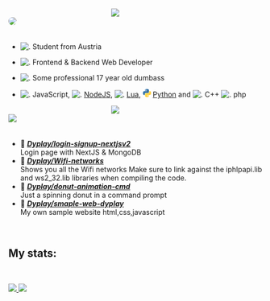 #
<div>
<img src="https://i.ibb.co/nRFP7Bm/Design-ohne-Titel-37.png" width="300" align="right" />
<br/>
<img style="border-radius: 50px" src="https://i.ibb.co/k03B7SP/About-Me-1.jpg" width="500" />
<br/>
<br/>
  
- <img src="https://cdn.discordapp.com/emojis/1078241650465325106.gif?size=128&quality=lossless" alt="." width="16" height="16"/> Student from Austria
- <img src="https://discord.com/assets/392afbce691f13e88c63.svg" alt="." width="16" height="16"/> Frontend & Backend Web Developer
- <img src="https://cdn.discordapp.com/emojis/1190996826954940466.webp?size=128&quality=lossless" alt="."  width="16" height="16" /> Some professional 17 year old dumbass

- <img src="https://i.imgur.com/Xjb867j.png" alt="." width="16" height="16"/> JavaScript, <img src="https://i.imgur.com/eZxBcrA.png" alt="." width="16" height="16"/> [NodeJS](https://nodejs.org/), <img src="https://static-00.iconduck.com/assets.00/lua-icon-256x256-nsxaty80.png" alt="." width="16" height="16"/> [Lua](https://www.lua.org/), <img src="https://raw.githubusercontent.com/brand-icons/brands/66a515d0afc1bdf9cd308a9ae8d85e1bd23a4d97/icons/color/python.svg" alt="." width="16" height="16"/> [Python](https://www.python.org/) and <img src="https://i.imgur.com/qgdFuhG.png" alt="." width="16" height="16"/> C++ <img src="https://www.php.net//images/logos/new-php-logo.svg" alt="." width="16" height="16"> php

<img src="https://i.ibb.co/mtdyqwb/pixelcut-export.png" width="300" align="right" />
<br/>
<img src="https://i.ibb.co/HYbcwhW/About-Me-3.jpg" width="500" />
<br/>
<br/>
  
- 📗 [***Dyplay/login-signup-nextjsv2***](https://github.com/Dyplay/login-signup-nextjsv2) <br/>
  Login page with NextJS & MongoDB
- 📘 [***Dyplay/Wifi-networks***](https://github.com/Dyplay/Wifi_networks) <br/>
  Shows you all the Wifi networks Make sure to link against the iphlpapi.lib and ws2_32.lib libraries when compiling the code.
- 📙 [***Dyplay/donut-animation-cmd***](https://github.com/Dyplay/donut-animation-cmd) <br/>
  Just a spinning donut in a command prompt
- 📕 [***Dyplay/smaple-web-dyplay***](https://github.com/Dyplay/smaple-web-dyplay) <br/>
  My own sample website html,css,javascript

<br/>

</div>

## My stats:

<br/>
<p align="left">
  <a href="/">
  <img width="49.5%" src="https://github-readme-stats.vercel.app/api?username=Dyplay&theme=highcontrast&show_icons=true" />
    <img width="49.5%" src="https://github-readme-streak-stats.herokuapp.com/?user=Dyplay&theme=highcontrast&hide_border=true" />
  </a>
</p>
<br>

